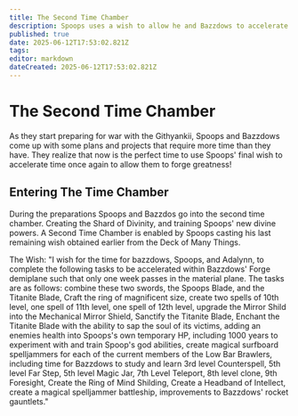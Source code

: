 ```yaml
---
title: The Second Time Chamber
description: Spoops uses a wish to allow he and Bazzdows to accelerate time once again
published: true
date: 2025-06-12T17:53:02.821Z
tags: 
editor: markdown
dateCreated: 2025-06-12T17:53:02.821Z
---
```


# The Second Time Chamber
As they start preparing for war with the Githyankii, Spoops and Bazzdows come up with some plans and projects that require more time than they have. They realize that now is the perfect time to use Spoops' final wish to accelerate time once again to allow them to forge greatness!

## Entering The Time Chamber
During the preparations Spoops and Bazzdos go into the second time chamber. Creating the Shard of Divinity, and training Spoops' new divine powers.
A Second Time Chamber is enabled by Spoops casting his last remaining wish obtained earlier from the Deck of Many Things.

The Wish: "I wish for the time for bazzdows, Spoops, and Adalynn, to complete the following tasks to be accelerated within Bazzdows' Forge demiplane such that only one week passes in the material plane. The tasks are as follows: combine these two swords, the Spoops Blade, and the Titanite Blade, Craft the ring of magnificent size, create two spells of 10th level, one spell of 11th level, one spell of 12th level, upgrade the Mirror Shild into the Mechanical Mirror Shield, Sanctify the Titanite Blade, Enchant the Titanite Blade with the ability to sap the soul of its victims, adding an enemies health into Spoops's own temporary HP, including 1000 years to experiment with and train Spoop's god abilities, create magical surfboard spelljammers for each of the current members of the Low Bar Brawlers, including time for Bazzdows to study and learn 3rd level Counterspell, 5th level Far Step, 5th level Magic Jar, 7th Level Teleport, 8th level clone, 9th Foresight, Create the Ring of Mind Shilding, Create a Headband of Intellect, create a magical spelljammer battleship, improvements to Bazzdows' rocket gauntlets."